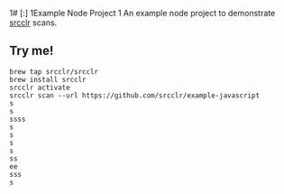 1# [:] 1Example Node Project
1
An example node project to demonstrate [srcclr](https://www.srcclr.com) scans.

## Try me!

```
brew tap srcclr/srcclr
brew install srcclr
srcclr activate
srcclr scan --url https://github.com/srcclr/example-javascript
s
s
ssss
s
s
s
s
ss
ee
sss
s
